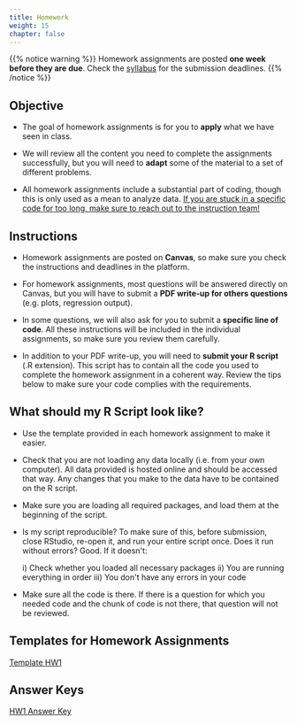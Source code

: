 ```yaml
---
title: Homework
weight: 15
chapter: false
---
```



{{% notice warning %}}
Homework assignments are posted **one week before they are due**. Check the [syllabus](https://sta235.netlify.app/syllabus/grading/) for the submission deadlines.
{{% /notice %}}


## Objective

- The goal of homework assignments is for you to **apply** what we have seen in class.

- We will review all the content you need to complete the assignments successfully, but you will need to **adapt** some of the material to a set of different problems.

- All homework assignments include a substantial part of coding, though this is only used as a mean to analyze data. <u>If you are stuck in a specific code for too long, make sure to reach out to the instruction team!</u>


## Instructions

- Homework assignments are posted on **Canvas**, so make sure you check the instructions and deadlines in the platform.

- For homework assignments, most questions will be answered directly on Canvas, but you will have to submit a **PDF write-up for others questions** (e.g. plots, regression output).

- In some questions, we will also ask for you to submit a **specific line of code**. All these instructions will be included in the individual assignments, so make sure you review them carefully.

- In addition to your PDF write-up, you will need to **submit your R script** (.R extension). This script has to contain all the code you used to complete the homework assignment in a coherent way. Review the tips below to make sure your code complies with the requirements.


## What should my R Script look like?

- Use the template provided in each homework assignment to make it easier.

- Check that you are not loading any data locally (i.e. from your own computer). All data provided is hosted online and should be accessed that way. Any changes that you make to the data have to be contained on the R script.

- Make sure you are loading all required packages, and load them at the beginning of the script.

- Is my script reproducible? To make sure of this, before submission, close RStudio, re-open it, and run your entire script once. Does it run without errors? Good. If it doesn't:

	i) Check whether you loaded all necessary packages
	ii) You are running everything in order
	iii) You don't have any errors in your code

- Make sure all the code is there. If there is a question for which you needed code and the chunk of code is not there, that question will not be reviewed.

## Templates for Homework Assignments

<a onclick="ga('send', 'event', 'External-Link','click','hw1_code','0','Link');" href="https://raw.githubusercontent.com/maibennett/sta235/main/exampleSite/content/Assignments/Homework/HW1/templates/STA235H_HW1_Template.R" target="_blank" class="btn btn-default">Template HW1<i class="fas fa-code"></i></a>


## Answer Keys

<a onclick="ga('send', 'event', 'External-Link','click','hw1_answerkey','0','Link');" href="https://sta235.netlify.app/Assignments/HW1/STA235H_Fall22_Homework1_AnswerKey.html" target="_blank" class="btn btn-default">HW1 Answer Key<i class="fas fa-external-link-alt"></i></a>


